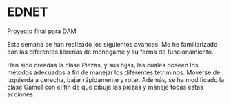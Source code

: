 # EDNET
Proyecto final para DAM

Esta semana se han realizado los siguientes avances:
  Me he familiarizado con las diferentes librerías de monogame y su forma de funcionamiento.
  
  Han sido creadas la clase Piezas, y sus hijas, las cuales poseen los métodos adecuados a fin de manejar los diferentes tetriminos. Moverse de izquierda a derecha, bajar rápidamente y rotar. Además, se ha modificado la clase Game1 con el fin de que dibuje las piezas y maneje todas estas acciones.
